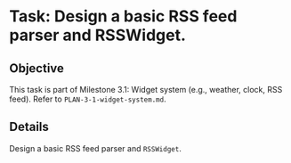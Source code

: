 # Task: Design a basic RSS feed parser and RSSWidget.

## Objective
This task is part of Milestone 3.1: Widget system (e.g., weather, clock, RSS feed). Refer to `PLAN-3-1-widget-system.md`.

## Details
Design a basic RSS feed parser and `RSSWidget`.
